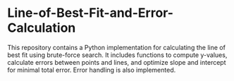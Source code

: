 # Line-of-Best-Fit-and-Error-Calculation
This repository contains a Python implementation for calculating the line of best fit using brute-force search. It includes functions to compute y-values, calculate errors between points and lines, and optimize slope and intercept for minimal total error. Error handling is also implemented.
